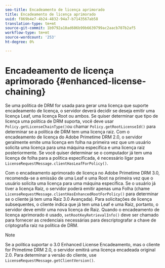 ```yaml
---
seo-title: Encadeamento de licença aprimorado
title: Encadeamento de licença aprimorado
uuid: f869b4e7-4b24-4832-94a7-b7143567ab58
translation-type: tm+mt
source-git-commit: 1b9792a10ad606b99b6639799ac2aacb707b2af5
workflow-type: tm+mt
source-wordcount: '253'
ht-degree: 0%

---
```



# Encadeamento de licença aprimorado {#enhanced-license-chaining}

Se uma política de DRM for usada para gerar uma licença que suporte encadeamento de licença, o servidor deverá decidir se deseja emitir uma licença Leaf, uma licença Root ou ambos. Se quiser determinar que tipo de licença uma política de DRM suporta, você deve usar `Policy.getLicenseChainType()`ou chamar `Policy.getRootLicenseId()` para determinar se a política de DRM tem uma licença raiz. Com o encadeamento de licença do Adobe Primetime DRM 2.0, o servidor geralmente emite uma licença em folha na primeira vez que um usuário solicita uma licença para uma máquina específica e uma licença raiz posteriormente. Se você quiser determinar se o computador já tem uma licença de folha para a política especificada, é necessário ligar para `LicenseRequestMessage.clientHasLeafForPolicy()`.

Com o encadeamento aprimorado de licença no Adobe Primetime DRM 3.0, recomenda-se a emissão de uma Leaf e uma Root na primeira vez que o usuário solicita uma licença para uma máquina específica. Se o usuário já tiver a licença Raiz, o servidor poderá emitir apenas uma Folha (chame `LicenseRequestMessage.clientHasEnhancedRootForPolicy()` para determinar se o cliente já tem uma Raiz 3.0 Avançada). Para solicitações de licença subsequentes, o cliente indica que já tem uma Leaf e uma Raiz, portanto, o servidor deve emitir uma nova licença de Raiz. Quando o encadeamento de licença aprimorado é usado, `setRootKeyRetrievalInfo()` deve ser chamado para fornecer as credenciais necessárias para descriptografar a chave de criptografia raiz na política de DRM.

>[!NOTE]
>
>Se a política suportar o 3.0 Enhanced License Encadeamento, mas o cliente for Primetime DRM 2.0, o servidor emitirá uma licença encadeada original 2.0. Para determinar a versão do cliente, use `LicenseRequestMessage.getClientVersion()`.

